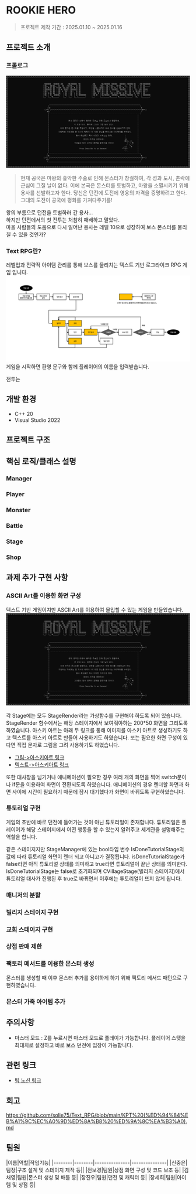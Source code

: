 # ROOKIE HERO
> 프로젝트 제작 기간 : 2025.01.10 ~ 2025.01.16


## 프로젝트 소개

### 프롤로그
![Prolouge](https://github.com/solie75/Text_RPG/blob/main/ReadMeImage/Prolouge.jpg)
> 현재 공국은 마왕의 흉악한 주술로 인해 몬스터가 창궐하여, 각 성과 도시, 촌락에 근심이 그칠 날이 없다. 이에 본국은 몬스터를 토벌하고, 마왕을 소멸시키기 위해 용사를 선발하고자 한다. 당신은 던전에 도전에 영웅의 자격을 증명하려고 한다. 그대의 도전이 공국에 평화를 가져다주기를!


왕의 부름으로 던전을 토벌하러 간 용사...   
하지만 던전에서의 첫 전투는 처참히 패배하고 말았다.   
마을 사람들의 도움으로 다시 일어난 용사는 레벨 10으로 성장하여 보스 몬스터를 물리칠 수 있을 것인가?   


### Text RPG란?
레벨업과 전략적 아이템 관리를 통해 보스를 물리치는 텍스트 기반 로그라이크 RPG 게임 입니다.
![GameStructureDiagram](https://github.com/solie75/Text_RPG/blob/main/ReadMeImage/Game%20Structure%20Diagram.png)
게임을 시작하면 환영 문구와 함께 플레이어의 이름을 입력받습니다.


전투는 

## 개발 환경
* C++ 20
* Visual Studio 2022

## 프로젝트 구조

## 핵심 로직/클래스 설명
### Manager
### Player
### Monster
### Battle
### Stage
### Shop

## 과제 추가 구현 사항
### ASCII Art를 이용한 화면 구성
텍스트 기반 게임이지만 ASCII Art를 이용하여 몰입할 수 있는 게임을 만들었습니다.
![RoyalMissive](https://github.com/solie75/Text_RPG/blob/main/ReadMeImage/Royal%20Missive.png)


각 Stage에는 모두 StageRender라는 가상함수를 구현해야 하도록 되어 있습니다. StageRender 함수에서는 해당 스테이지에서 보여줘야하는 200*50 화면을 그리도록 하였습니다. 아스키 아트는 아래 두 링크를 통해 이미지를 아스키 아트로 생성하기도 하고 텍스트를 아스키 아트로 만들어 사용하기도 하였습니다. 또는 필요한 화면 구성이 있다면 직접 문자로 그림을 그려 사용하기도 하였습니다.
* [그림->아스키아트 링크](https://wepplication.github.io/tools/asciiArtGen/?size=190&color=false&fileupload=)
* [텍스트->아스키아트 링크](https://patorjk.com/software/taag/#p=display&f=Graffiti&t=Type%20Something%20)


또한 대사창을 넘기거나 애니메이션이 필요한 경우 여러 개의 화면을 찍어 switch문이나 if문을 이용하여 화면이 전환되도록 하였습니다. 애니메이션의 경우 렌더할 화면과 화면 사이에 시간이 필요하기 때문에 잠시 대기했다가 화면이 바뀌도록 구현하였습니다.

### 튜토리얼 구현
게임의 초반에 바로 던전에 들어가는 것이 아닌 튜토리얼이 존재합니다. 튜토리얼은 플레이어가 해당 스테이지에서 어떤 행동을 할 수 있는지 알려주고 세계관을 설명해주는 역할을 합니다.



같은 스테이지지만 StageManager에 있는 bool타입 변수 IsDoneTutorialStage의 값에 따라 튜토리얼 화면이 렌더 되고 아니고가 결정됩니다. isDoneTutorialStage가 false라면 아직 튜토리얼 상태를 의미하고 true라면 튜토리얼이 끝난 상태를 의미한다. IsDoneTutorialStage는 false로 초기화되며 CVillageStage(빌리지 스테이지)에서 튜토리얼 대사가 진행된 후 true로 바뀌면서 이후에는 튜토리얼이 뜨지 않게 됩니다.

### 매니저의 분할
### 빌리지 스테이지 구현
### 교회 스테이지 구현
### 상점 판매 제한
### 팩토리 메서드를 이용한 몬스터 생성
몬스터를 생성할 때 이후 몬스터 추가를 용이하게 하기 위해 팩토리 메서드 패턴으로 구현하였습니다.

### 몬스터 가죽 아이템 추가

## 주의사항
* 마스터 모드 : Z를 누르시면 마스터 모드로 플레이가 가능합니다. 플레이어 스탯을 최대치로 설정하고 바로 보스 던전에 입장이 가능합니다.

## 관련 링크
* [팀 노션 링크](https://teamsparta.notion.site/1-14-4a713f7f889144f099875472d2bd38ed)

## 회고

https://github.com/solie75/Text_RPG/blob/main/KPT%20(%ED%94%84%EB%A1%9C%EC%A0%9D%ED%8A%B8%20%ED%9A%8C%EA%B3%A0).md

## 팀원
|이름|역할|작업기능|
|--------|--------|---------------|---------------|
|신중은|팀장|구조 설계 및 스테이지 제작 등|[](https://github.com/solie75)|
|전보경|팀원|상점 화면 구성 및 코드 보조 등|
|김채영|팀원|몬스터 생성 및 배틀 등|
|장진우|팀원|던전 및 캐릭터 등|
|장세희|팀원|아이템 및 상점 등|
